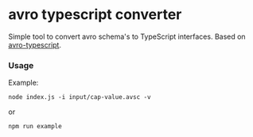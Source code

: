 # avro typescript converter

Simple tool to convert avro schema's to TypeScript interfaces. Based on [avro-typescript](https://github.com/joewood/avro-typescript).

### Usage

Example: 

```` 
node index.js -i input/cap-value.avsc -v
````

or 

```` 
npm run example
````
